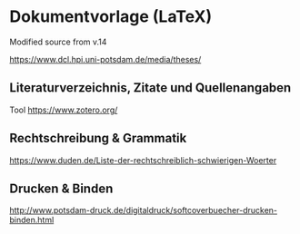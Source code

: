 # Dokumentvorlage (LaTeX)

Modified source from v.14

<https://www.dcl.hpi.uni-potsdam.de/media/theses/>

## Literaturverzeichnis, Zitate und Quellenangaben

Tool <https://www.zotero.org/>

## Rechtschreibung & Grammatik

<https://www.duden.de/Liste-der-rechtschreiblich-schwierigen-Woerter>

## Drucken & Binden

<http://www.potsdam-druck.de/digitaldruck/softcoverbuecher-drucken-binden.html>